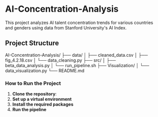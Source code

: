 # AI-Concentration-Analysis

This project analyzes AI talent concentration trends for various countries and genders using data from Stanford University's AI Index.

## Project Structure
AI-Concentration-Analysis/
├── data/
│   ├── cleaned_data.csv
│   ├── fig_4.2.18.csv
│   └── data_cleaning.py
├── src/
│   ├── beta_data_analysis.py
│   └── run_pipeline.sh
├── Visualization/
│   └── data_visualization.py
└── README.md

### How to Run the Project

1. **Clone the repository**:
2. **Set up a virtual environment**
3. **Install the required packages**
4. **Run the pipeline**
